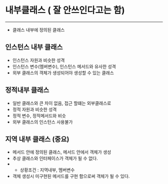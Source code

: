 # 내부클래스 ( 잘 안쓰인다고는 함)
* * * 
* 클래스 내부에 정의된 클래스

## 인스턴스 내부 클래스
* 인스턴스 자원과 비슷한 성격
* 인스턴스 변수(멤버변수), 인스턴스 메서드와 유사한 성격
* 외부 클래스의 객체가 생성되어야 생성할 수 있는 클래스


## 정적내부 클래스 
* 일반 클래스와 큰 차이 없음, 접근 할떄는 외부클래스로 
* 정적 자원과 비슷한 성격
* 정적 변수, 정적메서드와 비슷
* 외부 클래스의 인스턴스 사용불가 

## 지역 내부 클래스 (중요)
* 메서드 안에 정의된 클래스, 메서드 안에서 객체가 생성  
* 추상 클래스와 인터페이스가 객체가 될 수 없다.
* - 상황조건 : 지역내부, 멤버변수
* 객체 생성시 미구현된 메서드를 구현 함으로써 객체가 될 수 있다.
